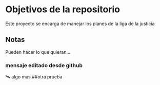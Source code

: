 # Objetivos de la repositorio

Este proyecto se encarga de manejar los planes de la liga de la justicia


## Notas
Pueden hacer lo que quieran...

### mensaje editado desde github
🛰️
algo mas
##otra prueba
